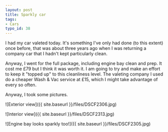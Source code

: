 ```yaml
---
layout: post
title: Sparkly car
tags:
- Cars
typo_id: 38
---
```


I had my car valeted today.  It's something I've only had done (to this extent) once before, that was about three years ago when I was returning a company car that I hadn't kept particularly clean.

Anyway, I went for the full package, including engine bay clean and prep.  It cost me &pound;79 but I think it was worth it.  I am going to try and make an effort to keep it "topped up" to this cleanliness level.  The valeting company I used do a cheaper Wash &amp; Vac service at &pound;15, which I might take advantage of every so often.

Anyway, I took some pictures.

![Exterior view]({{ site.baseurl }}/files/DSCF2306.jpg)

![Interior view]({{ site.baseurl }}/files/DSCF2313.jpg)

![Engine bay looks sparkly too!]({{ site.baseurl }}/files/DSCF2305.jpg)
